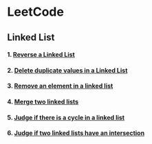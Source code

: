 # LeetCode

## Linked List

#### 1. [Reverse a Linked List](https://github.com/Vivian-Meng/LeetCode/blob/master/reverse_linkedl.py)

#### 2. [Delete duplicate values in a Linked List](https://github.com/Vivian-Meng/LeetCode/blob/master/deleteDuplicates.py)

#### 3. [Remove an element in a linked list](https://github.com/Vivian-Meng/LeetCode/blob/master/remove_elements.py)

#### 4. [Merge two linked lists](https://github.com/Vivian-Meng/LeetCode/blob/master/merge_linkedlist.py)

#### 5. [Judge if there is a cycle in a linked list](https://github.com/Vivian-Meng/LeetCode/blob/master/cycle.py)

#### 6. [Judge if two linked lists have an intersection](https://github.com/Vivian-Meng/LeetCode/blob/master/intersection_Linkedlist.py)
